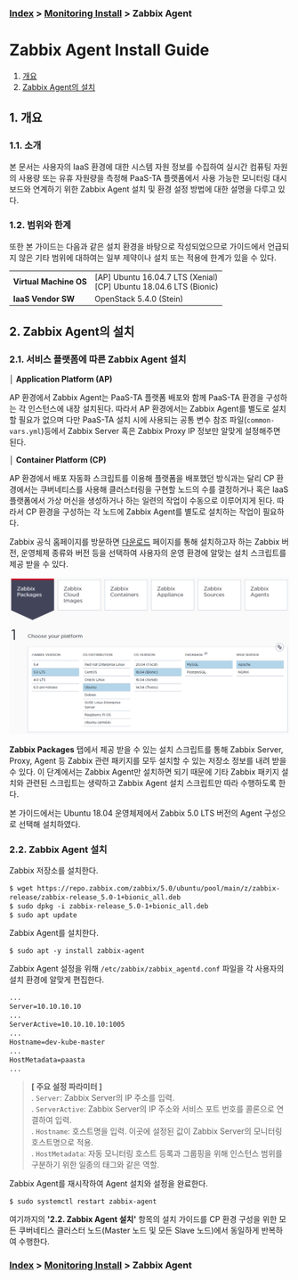 ### [Index](https://github.com/PaaS-TA/Guide/tree/working-new-template) > [Monitoring Install](PAAS-TA_MONITORING_INSTALL_GUIDE.md) > Zabbix Agent


# Zabbix Agent Install Guide
1. [개요](#1)
2. [Zabbix Agent의 설치](#2)


## <div id="1">1. 개요


### 1.1. 소개
본 문서는 사용자의 IaaS 환경에 대한 시스템 자원 정보를 수집하여 실시간 컴퓨팅 자원의 사용량 또는 유휴 자원량을 측정해 PaaS-TA 플랫폼에서 사용 가능한 모니터링 대시보드와 연계하기 위한 Zabbix Agent 설치 및 환경 설정 방법에 대한 설명을 다루고 있다.
  

### 1.2. 범위와 한계
또한 본 가이드는 다음과 같은 설치 환경을 바탕으로 작성되었으므로 가이드에서 언급되지 않은 기타 범위에 대하여는 일부 제약이나 설치 또는 적용에 한계가 있을 수 있다.

<table>
  <tr>
    <td><b>Virtual Machine OS</b></td>
    <td>[AP] Ubuntu 16.04.7 LTS (Xenial)<br>
        [CP] Ubuntu 18.04.6 LTS (Bionic)</td>
  </tr>
  <tr>
    <td><b>IaaS Vendor SW</b></td>
    <td> OpenStack 5.4.0 (Stein)
    </td>
  </tr>
</table>


## <div id="2">2. Zabbix Agent의 설치


### 2.1. 서비스 플랫폼에 따른 Zabbix Agent 설치
**│ Application Platform (AP)**  

AP 환경에서 Zabbix Agent는 PaaS-TA 플랫폼 배포와 함께 PaaS-TA 환경을 구성하는 각 인스턴스에 내장 설치된다. 따라서 AP 환경에서는 Zabbix Agent를 별도로 설치할 필요가 없으며 다만 PaaS-TA 설치 시에 사용되는 공통 변수 참조 파일(`common-vars.yml`)등에서 Zabbix Server 혹은 Zabbix Proxy IP 정보만 알맞게 설정해주면 된다.

**│ Container Platform (CP)**  

AP 환경에서 배포 자동화 스크립트를 이용해 플랫폼을 배포했던 방식과는 달리 CP 환경에서는 쿠버네티스를 사용해 클러스터링을 구현할 노드의 수를 결정하거나 혹은 IaaS 플랫폼에서 가상 머신을 생성하거나 하는 일련의 작업이 수동으로 이루어지게 된다. 따라서 CP 환경을 구성하는 각 노드에 Zabbix Agent를 별도로 설치하는 작업이 필요하다.

Zabbix 공식 홈페이지를 방문하면 [다운로드](https://www.zabbix.com/download) 페이지를 통해 설치하고자 하는 Zabbix 버전, 운영체제 종류와 버전 등을 선택하여 사용자의 운영 환경에 알맞는 설치 스크립트를 제공 받을 수 있다.

![](images/zabbix_agent_install_guide_01.png)

**Zabbix Packages** 탭에서 제공 받을 수 있는 설치 스크립트를 통해 Zabbix Server, Proxy, Agent 등 Zabbix 관련 패키지를 모두 설치할 수 있는 저장소 정보를 내려 받을 수 있다. 이 단계에서는 Zabbix Agent만 설치하면 되기 때문에 기타 Zabbix 패키지 설치와 관련된 스크립트는 생략하고 Zabbix Agent 설치 스크립트만 따라 수행하도록 한다.

본 가이드에서는 Ubuntu 18.04 운영체제에서 Zabbix 5.0 LTS 버전의 Agent 구성으로 선택해 설치하였다.


### 2.2. Zabbix Agent 설치
Zabbix 저장소를 설치한다.
```
$ wget https://repo.zabbix.com/zabbix/5.0/ubuntu/pool/main/z/zabbix-release/zabbix-release_5.0-1+bionic_all.deb
$ sudo dpkg -i zabbix-release_5.0-1+bionic_all.deb
$ sudo apt update
```

Zabbix Agent를 설치한다.
```
$ sudo apt -y install zabbix-agent
```
Zabbix Agent 설정을 위해 `/etc/zabbix/zabbix_agentd.conf` 파일을 각 사용자의 설치 환경에 알맞게 편집한다.
```
...
Server=10.10.10.10
...
ServerActive=10.10.10.10:1005
...
Hostname=dev-kube-master
...
HostMetadata=paasta
...
```
> **[ 주요 설정 파라미터 ]**  
. `Server`: Zabbix Server의 IP 주소를 입력.  
. `ServerActive`: Zabbix Server의 IP 주소와 서비스 포트 번호를 콜론으로 연결하여 입력.  
. `Hostname`: 호스트명을 입력. 이곳에 설정된 값이 Zabbix Server의 모니터링 호스트명으로 적용.  
. `HostMetadata`: 자동 모니터링 호스트 등록과 그룹핑을 위해 인스턴스 범위를 구분하기 위한 일종의 태그와 같은 역할.

Zabbix Agent를 재시작하여 Agent 설치와 설정을 완료한다.
```
$ sudo systemctl restart zabbix-agent
```

여기까지의 **'2.2. Zabbix Agent 설치'** 항목의 설치 가이드를 CP 환경 구성을 위한 모든 쿠버네티스 클러스터 노드(Master 노드 및 모든 Slave 노드)에서 동일하게 반복하여 수행한다.


### [Index](https://github.com/PaaS-TA/Guide/tree/working-new-template) > [Monitoring Install](PAAS-TA_MONITORING_INSTALL_GUIDE.md) > Zabbix Agent
